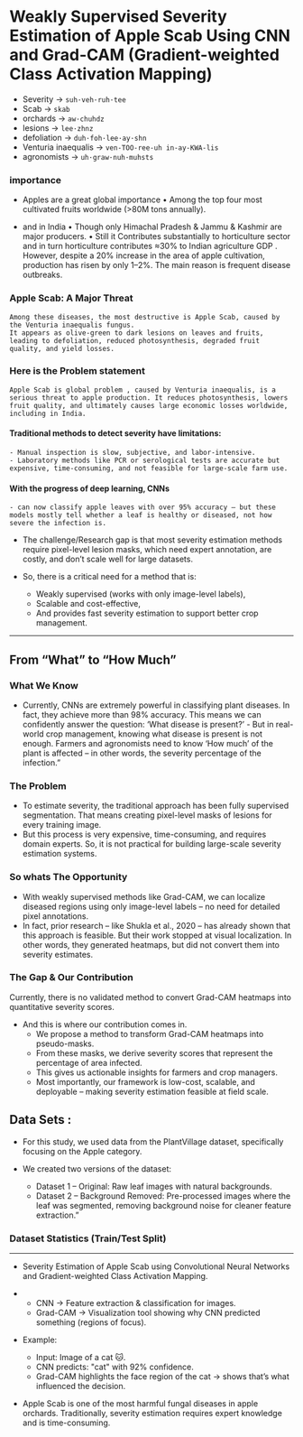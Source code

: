 # Weakly Supervised Severity Estimation of Apple Scab Using CNN and Grad-CAM (Gradient-weighted Class Activation Mapping)
    
- Severity -> `suh·veh·ruh·tee`
- Scab -> `skab`
- orchards -> `aw·chuhdz`
- lesions -> `lee·zhnz`
- defoliation -> `duh·foh·lee·ay·shn`
- Venturia inaequalis -> `ven-TOO-ree-uh in-ay-KWA-lis`
- agronomists -> `uh·graw·nuh·muhsts`


### importance
- Apples are a great global importance 
    • Among the top four most cultivated fruits worldwide (>80M tons annually).

- and in India 
    • Though only Himachal Pradesh & Jammu & Kashmir are major producers.
    • Still it Contributes substantially to horticulture sector and in turn horticulture contributes ≈30% to Indian agriculture GDP . 
    However, despite a 20% increase in the area of apple cultivation, production has risen by only 1–2%. The main reason is frequent disease outbreaks.

### Apple Scab: A Major Threat
    Among these diseases, the most destructive is Apple Scab, caused by the Venturia inaequalis fungus. 
    It appears as olive-green to dark lesions on leaves and fruits, leading to defoliation, reduced photosynthesis, degraded fruit quality, and yield losses.

### Here is the Problem statement
    Apple Scab is global problem , caused by Venturia inaequalis, is a serious threat to apple production. It reduces photosynthesis, lowers fruit quality, and ultimately causes large economic losses worldwide, including in India.

#### Traditional methods to detect severity have limitations:

    - Manual inspection is slow, subjective, and labor-intensive.
    - Laboratory methods like PCR or serological tests are accurate but expensive, time-consuming, and not feasible for large-scale farm use.

#### With the progress of deep learning, CNNs 
    - can now classify apple leaves with over 95% accuracy – but these models mostly tell whether a leaf is healthy or diseased, not how severe the infection is.

- The challenge/Research gap is that most severity estimation methods require pixel-level lesion masks, which need expert annotation, are   costly, and don’t scale well for large datasets.

- So, there is a critical need for a method that is:
    - Weakly supervised (works with only image-level labels),
    - Scalable and cost-effective,
    - And provides fast severity estimation to support better crop management.

-----------------------------------------------------------------------------------------------------------------------------------------------

## From “What” to “How Much”

### What We Know
   - Currently, CNNs are extremely powerful in classifying plant diseases. In fact, they achieve more than 98% accuracy. This means we can confidently answer the question: ‘What disease is present?’
    - But in real-world crop management, knowing what disease is present is not enough. Farmers and agronomists need to know ‘How much’ of the plant is affected – in other words, the severity percentage of the infection.”

### The Problem
- To estimate severity, the traditional approach has been fully supervised segmentation.
    That means creating pixel-level masks of lesions for every training image.
- But this process is very expensive, time-consuming, and requires domain experts.
So, it is not practical for building large-scale severity estimation systems.


### So whats The Opportunity
- With weakly supervised methods like Grad-CAM, we can localize diseased regions using only image-level labels – no need for detailed pixel annotations.
- In fact, prior research – like Shukla et al., 2020 – has already shown that this approach is feasible.
But their work stopped at visual localization. In other words, they generated heatmaps, but did not convert them into severity estimates.
     
### The Gap & Our Contribution

Currently, there is no validated method to convert Grad-CAM heatmaps into quantitative severity scores.

- And this is where our contribution comes in.
    - We propose a method to transform Grad-CAM heatmaps into pseudo-masks.
    - From these masks, we derive severity scores that represent the percentage of area infected.
    - This gives us actionable insights for farmers and crop managers.
    - Most importantly, our framework is low-cost, scalable, and deployable – making severity estimation feasible at field scale.


## Data Sets :
- For this study, we used data from the PlantVillage dataset, specifically focusing on the Apple category.

- We created two versions of the dataset:
    - Dataset 1 – Original: Raw leaf images with natural backgrounds.
    - Dataset 2 – Background Removed: Pre-processed images where the leaf was segmented, removing background noise for cleaner feature extraction.”

### Dataset Statistics (Train/Test Split)












--------------------------------------------------------------------------------------------------------------------------------------------
- Severity Estimation of Apple Scab using Convolutional Neural Networks and Gradient-weighted Class Activation Mapping.
- 
    - CNN → Feature extraction & classification for images.
    - Grad-CAM → Visualization tool showing why CNN predicted something (regions of focus).
- Example:
    - Input: Image of a cat 🐱.
    - CNN predicts: "cat" with 92% confidence.
    - Grad-CAM highlights the face region of the cat → shows that’s what influenced the decision.

- Apple Scab is one of the most harmful fungal diseases in apple orchards.
Traditionally, severity estimation requires expert knowledge and is time-consuming.


